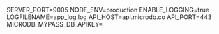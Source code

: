 


  
SERVER_PORT=9005
NODE_ENV=production
ENABLE_LOGGING=true
LOGFILENAME=app_log.log
API_HOST=api.microdb.co
API_PORT=443
MICRODB_MYPASS_DB_APIKEY=
